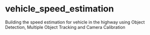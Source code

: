# vehicle_speed_estimation
Building the speed estimation for vehicle in the highway using Object Detection, Multiple Object Tracking and Camera Calibration
